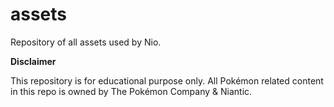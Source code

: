 # assets
Repository of all assets used by Nio.

**Disclaimer**

This repository is for educational purpose only. All Pokémon related content in this repo is owned by The Pokémon Company & Niantic.
